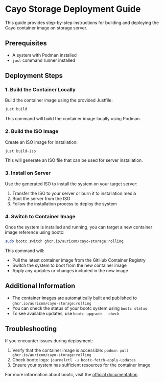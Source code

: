 # Cayo Storage Deployment Guide

This guide provides step-by-step instructions for building and deploying the Cayo container image on storage server.

## Prerequisites

- A system with Podman installed
- `just` command runner installed

## Deployment Steps

### 1. Build the Container Locally

Build the container image using the provided Justfile:

```bash
just build
```

This command will build the container image locally using Podman.

### 2. Build the ISO Image

Create an ISO image for installation:

```bash
just build-iso
```

This will generate an ISO file that can be used for server installation.

### 3. Install on Server

Use the generated ISO to install the system on your target server:

1. Transfer the ISO to your server or burn it to installation media
2. Boot the server from the ISO
3. Follow the installation process to deploy the system

### 4. Switch to Container Image

Once the system is installed and running, you can target a new container image reference using bootc:

```bash
sudo bootc switch ghcr.io/auricom/cayo-storage:rolling
```

This command will:
- Pull the latest container image from the GitHub Container Registry
- Switch the system to boot from the new container image
- Apply any updates or changes included in the new image

## Additional Information

- The container images are automatically built and published to `ghcr.io/auricom/cayo-storage:rolling`
- You can check the status of your bootc system using `bootc status`
- To see available updates, use `bootc upgrade --check`

## Troubleshooting

If you encounter issues during deployment:

1. Verify that the container image is accessible: `podman pull ghcr.io/auricom/cayo-storage:rolling`
2. Check bootc logs: `journalctl -u bootc-fetch-apply-updates`
3. Ensure your system has sufficient resources for the container image

For more information about bootc, visit the [official documentation](https://bootc-dev.github.io/bootc/).
